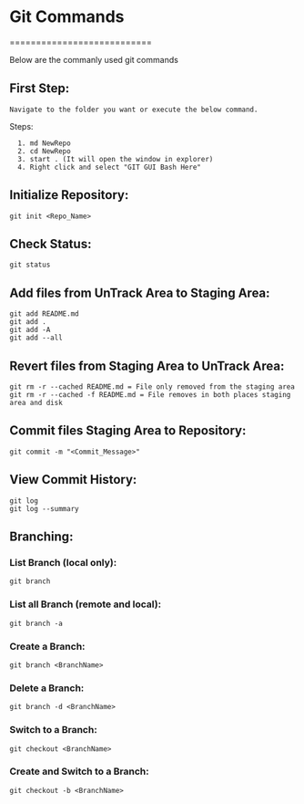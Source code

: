 # Git Commands
===========================

Below are the commanly used git commands

## First Step:
  `Navigate to the folder you want or execute the below command.`
  
  Steps: 
    
      1. md NewRepo
      2. cd NewRepo
      3. start . (It will open the window in explorer)
      4. Right click and select "GIT GUI Bash Here"

## Initialize Repository:
    git init <Repo_Name>

## Check Status:
    git status

## Add files from UnTrack Area to Staging Area:
    git add README.md
    git add .
    git add -A
    git add --all

## Revert files from Staging Area to UnTrack Area:
    git rm -r --cached README.md = File only removed from the staging area
    git rm -r --cached -f README.md = File removes in both places staging area and disk

## Commit files Staging Area to Repository:
    git commit -m "<Commit_Message>"

## View Commit History:
    git log
    git log --summary

## Branching:
  ### List Branch (local only):
    git branch 
  ### List all Branch (remote and local):
    git branch -a 
  ### Create a Branch:
    git branch <BranchName> 
  ### Delete a Branch:
    git branch -d <BranchName> 
  ### Switch to a Branch:
    git checkout <BranchName>     

  ### Create and Switch to a Branch:
    git checkout -b <BranchName>      